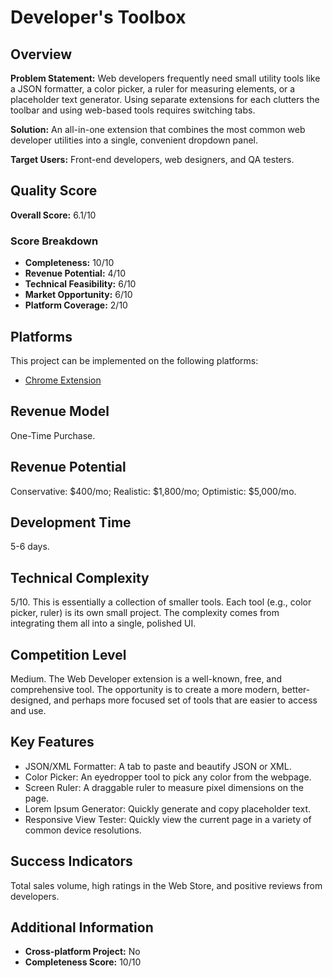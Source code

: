 # Developer's Toolbox

## Overview
**Problem Statement:** Web developers frequently need small utility tools like a JSON formatter, a color picker, a ruler for measuring elements, or a placeholder text generator. Using separate extensions for each clutters the toolbar and using web-based tools requires switching tabs.

**Solution:** An all-in-one extension that combines the most common web developer utilities into a single, convenient dropdown panel.

**Target Users:** Front-end developers, web designers, and QA testers.

## Quality Score
**Overall Score:** 6.1/10

### Score Breakdown
- **Completeness:** 10/10
- **Revenue Potential:** 4/10
- **Technical Feasibility:** 6/10
- **Market Opportunity:** 6/10
- **Platform Coverage:** 2/10

## Platforms
This project can be implemented on the following platforms:
- [Chrome Extension](./platforms/chrome-extension/)

## Revenue Model
One-Time Purchase.

## Revenue Potential
Conservative: $400/mo; Realistic: $1,800/mo; Optimistic: $5,000/mo.

## Development Time
5-6 days.

## Technical Complexity
5/10. This is essentially a collection of smaller tools. Each tool (e.g., color picker, ruler) is its own small project. The complexity comes from integrating them all into a single, polished UI.

## Competition Level
Medium. The Web Developer extension is a well-known, free, and comprehensive tool. The opportunity is to create a more modern, better-designed, and perhaps more focused set of tools that are easier to access and use.

## Key Features
- JSON/XML Formatter: A tab to paste and beautify JSON or XML.
- Color Picker: An eyedropper tool to pick any color from the webpage.
- Screen Ruler: A draggable ruler to measure pixel dimensions on the page.
- Lorem Ipsum Generator: Quickly generate and copy placeholder text.
- Responsive View Tester: Quickly view the current page in a variety of common device resolutions.

## Success Indicators
Total sales volume, high ratings in the Web Store, and positive reviews from developers.

## Additional Information
- **Cross-platform Project:** No
- **Completeness Score:** 10/10
